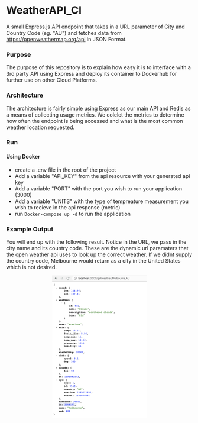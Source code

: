 # WeatherAPI_CI
A small Express.js API endpoint that takes in a URL parameter of City and Country Code (eg. "AU") and fetches data from https://openweathermap.org/api in JSON Format.

### Purpose
The purpose of this repository is to explain how easy it is to interface with a 3rd party API using Express and deploy its container to Dockerhub for further use on other Cloud Platforms.

### Architecture
The architecture is fairly simple using Express as our main API and Redis as a means of collecting usage metrics. We colelct the metrics to determine how often the endpoint is being accessed and what is the most common weather location requested.

### Run
 #### Using Docker
  - create a .env file in the root of the project
  - Add a variable "API_KEY" from the api resource with your generated api key
  - Add a variable "PORT" with the port you wish to run your application (3000)
  - Add a variable "UNITS" with the type of tempreature measurement you wish to recieve in the api response (metric)
  - run `Docker-compose up -d` to run the application
### Example Output
You will end up with the following result. Notice in the URL, we pass in the city name and its country code. These are the dynamic url paramaters that the open weather api uses to look up the correct weather. If we didnt supply the country code, Melbourne would return as a city in the United States which is not desired.

<p align="center">
  <img src="./response.png" width="256" title="Response Screenshot">
</p>

 

